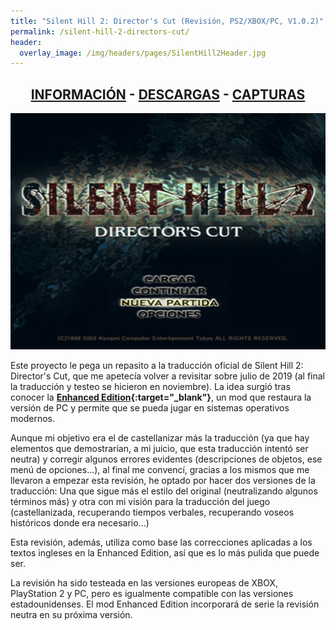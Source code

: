 ```yaml
---
title: "Silent Hill 2: Director's Cut (Revisión, PS2/XBOX/PC, V1.0.2)"
permalink: /silent-hill-2-directors-cut/
header:
  overlay_image: /img/headers/pages/SilentHill2Header.jpg
---
```

<h2 style="text-align: center;"><strong><a href="/silent-hill-2-directors-cut/informacion/">INFORMACIÓN</a> - <a href="/silent-hill-2-directors-cut/descargar/">DESCARGAS</a> - <a href="/silent-hill-2-directors-cut/capturas/">CAPTURAS</a></strong></h2>

<center><img src="/img/2019/12/SH2DC_MainMenuESP.jpg" /></center>

Este proyecto le pega un repasito a la traducción oficial de Silent Hill 2: Director's Cut, que me apetecía volver 
a revisitar sobre julio de 2019 (al final la traducción y testeo se hicieron en noviembre). La idea surgió tras 
conocer la **[Enhanced Edition](http://www.enhanced.townofsilenthill.com/SH2/){:target="_blank"}**, un mod que restaura la versión 
de PC y permite que se pueda jugar en sistemas operativos modernos.

Aunque mi objetivo era el de castellanizar más la traducción (ya que hay elementos que demostrarían, a mi juicio, 
que esta traducción intentó ser neutra) y corregir algunos errores evidentes (descripciones de objetos, ese menú 
de opciones...), al final me convencí, gracias a los mismos que me llevaron a empezar esta revisión, he optado 
por hacer dos versiones de la traducción: Una que sigue más el estilo del original (neutralizando algunos términos 
más) y otra con mi visión para la traducción del juego (castellanizada, recuperando tiempos verbales, recuperando 
voseos históricos donde era necesario...)

Esta revisión, además, utiliza como base las correcciones aplicadas a los textos ingleses en la Enhanced Edition, 
así que es lo más pulida que puede ser.

La revisión ha sido testeada en las versiones europeas de XBOX, PlayStation 2 y PC, pero es igualmente compatible 
con las versiones estadounidenses. El mod Enhanced Edition incorporará de serie la revisión neutra en su próxima 
versión.